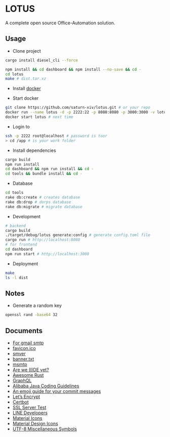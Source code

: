 # LOTUS

A complete open source Office-Automation solution.

## Usage

-   Clone project

```bash
cargo install diesel_cli --force

npm install && cd dashboard && npm install --no-save && cd -
cd lotus
make # dist.tar.xz
```

-   Install [docker](doc/DOCKER.md)

-   Start docker

```bash
git clone https://github.com/saturn-xiv/lotus.git # or your repo
docker run --name lotus -d -p 2222:22 -p 8080:8080 -p 3000:3000 -v lotus:/app chonglou/lotus:latest # ONLY FOR FIRST TIME
docker start lotus # next time
```

-   Login to

```bash
ssh -p 2222 root@localhost # password is toor
> cd /app # is your work folder
```

-   Install dependencies

```bash
cargo build
npm run install
cd dashboard && npm run install && cd -
cd tools && bundle install && cd -
```

-   Database

```bash
cd tools
rake db:create # creates database
rake db:drop # dorps database
rake db:migrate # migrate database
```

-   Development

```bash
# backend
cargo build
./target/debug/lotus generate:config # generate config.toml file
cargo run # http://localhost:8080
# for frontend
cd dashboard
npm run start # http://localhost:3000
```

-   Deployment

```bash
make
ls -l dist
```

## Notes

-   Generate a random key

```bash
openssl rand -base64 32
```

## Documents

-   [For gmail smtp](http://stackoverflow.com/questions/20337040/gmail-smtp-debug-error-please-log-in-via-your-web-browser)
-   [favicon.ico](http://icoconvert.com/)
-   [smver](http://semver.org/)
-   [banner.txt](http://patorjk.com/software/taag/)
-   [msmtp](https://wiki.archlinux.org/index.php/msmtp)
-   [Are we (I)DE yet?](https://areweideyet.com/)
-   [Awesome Rust](https://github.com/rust-unofficial/awesome-rust)
-   [GraphQL](https://graphql.org/learn/)
-   [Alibaba Java Coding Guidelines](https://github.com/alibaba/p3c)
-   [An emoji guide for your commit messages](https://gitmoji.carloscuesta.me/)
-   [Let’s Encrypt](https://letsencrypt.org/)
-   [Certbot](https://certbot.eff.org/)
-   [SSL Server Test](https://www.ssllabs.com/ssltest/index.html)
-   [LINE Developers](https://developers.line.me/en/)
-   [Material Icons](https://material.io/tools/icons/?style=baseline)
-   [Material Design Icons](https://materialdesignicons.com/)
-   [UTF-8 Miscellaneous Symbols](https://www.w3schools.com/charsets/ref_utf_misc_symbols.asp)
